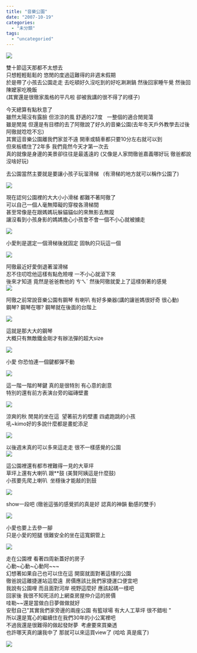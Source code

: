 ```yaml
---
title: "音樂公園"
date: "2007-10-19"
categories: 
  - "未分類"
tags: 
  - "uncategoried"
---
```


![](images/1538629850_d4d5138fe2.jpg)

雙十節這天那都不太想去  
只想輕輕鬆鬆的 悠閒的度過這難得的非週末假期  
於是帶了小孩去公園走走 去吃頓好久沒吃到的好吃涮涮鍋 然後回家睡午覺 然後回陳嬤家吃晚飯  
(其實還是很徹家風格的平凡啦 卻被我講的很不得了的樣子)  
  
今天總算有點秋意了  
雖然太陽沒有露臉 但涼涼的風 舒適的27度   一整個的適合閒晃蕩  
雖是閒晃 但還是有目標的去了阿徹說了好久的音樂公園(去年冬天戶外教學去过後 阿徹就唸唸不忘)  
其實這音樂公園離我們家並不遠 開車或騎車都只要10分左右就可以到  
但來板橋住了2年多 我們竟然今天才第一次去   
真的就像是身邊的美景卻往往是最遙遠的 (又像是人家問徹爸嘉義哪好玩 徹爸都說沒啥好玩)  
  
去公園當然主要就是要讓小孩子玩溜滑梯   (有滑梯的地方就可以稱作公園了)  
  
![](images/1538629850_d4d5138fe2.jpg)

現在認何公園裡的大大小小滑梯 都難不著阿徹了  
可以自己一個人毫無障礙的穿梭各滑梯間  
甚至常像是在跟媽媽玩躲貓貓似的來無影去無蹤  
讓沒看到小孩身影的媽媽擔心小孩會不會一個不小心就被擄走  
  
![](images/1538631266_f8e858d86d.jpg)  
  
小愛則是選定一個滑梯後就固定 固執的只玩這一個  
  
![](images/1537766915_da10eb41b9.jpg)  
  
阿徹最近好愛倒退著溜滑梯   
忍不住叨唸他這樣有點危險哩 一不小心就滾下來  
後來才知道 竟然是爸爸教他的 ㄘㄟˊ 然後阿徹就愛上了這樣倒著的感覺   
![](images/1537766571_9f2368dd54.jpg)  
  
阿徹之前常說音樂公園有鋼琴 有喇叭 有好多樂器(講的讓爸媽很好奇 很心動)  
鋼琴? 鋼琴在哪? 鋼琴就在後面的台階上  
  
![](images/1538626760_46bbcea7c3.jpg)  
  
這就是那大大的鋼琴     
大概只有無敵鐵金剛才有辦法彈的超大size  
  
![](images/1537765795_f5d4014bc3.jpg)  
  
小愛 你恐怕連一個鍵都彈不動  
  
![](images/1537764871_ee60c69d14.jpg)  
  
這一階一階的琴鍵 真的是很特別 有心意的創意  
特別的還有前方表演台旁的磁磚壁畫  
  
![](images/1538627290_f27637d103.jpg)  
  
涼爽的秋 閒晃的坐在這  望著前方的壁畫 四處跑跳的小孩  
吼~kimo好的多說什麼都是畫蛇添足   
  
![](images/1538625460_78ca6ee377.jpg)  
  
以後週末真的可以多來這走走 很不一樣感覺的公園   
![](images/1538625898_eeddde9421.jpg)  
  
這公園裡還有都市裡難得一見的大草坪  
草坪上還有大喇叭 跟\*\*鼓 (美賢阿姨這是什麼鼓)  
小孩要先爬上喇叭  坐穩後才能敲的到鼓  
  
![](images/1538624980_7efa0e6b2e.jpg)  
  
show一段吧 (徹爸這張的感覺抓的真是好 認真的神韻 動感的雙手)  
  
![](images/1537760915_1105caa7e0.jpg)  
  
小愛也要上去參一腳  
只是小愛的短腿 很難安全的坐在這寬銅管上  
  
![](images/1537760429_511d5a8422.jpg)  
  
走在公園裡 看著四周新蓋好的房子  
心動~心動~心動阿~~~  
幻想著如果自己也可以住在這 開窗就面對著這樣的公園  
徹爸說這離捷運站這麼遠  房價應該比我們家捷運口便宜吧  
我說有公園哩 而且面對河岸 視野這麼好 應該起碼一樣吧  
回家後 我很不知死活的上網查房屋仲介這的房價  
哇勒~~還是當做白日夢做做就好  
安慰自己"其實我們家旁邊的兩座公園 有籃球場 有大人工草坪 很不錯啦 "  
所以還是寬心的繼續住在我們30年的小公寓裡吧   
不過我還是很難得的做起發財夢  考慮要來買樂透   
也許哪天真的讓我中了 那就可以來這買view了 (哈哈 真是瘋了)  
  
![](images/1538627798_d045159241.jpg)
